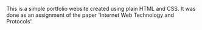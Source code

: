 This is a simple portfolio website created using plain HTML and CSS. It was done as an assignment of the paper 'Internet Web Technology and Protocols'.
